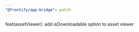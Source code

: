 ```yaml
---
"@frontify/app-bridge": patch
---
```


feat(assetViewer): add isDownloadable option to asset viewer

